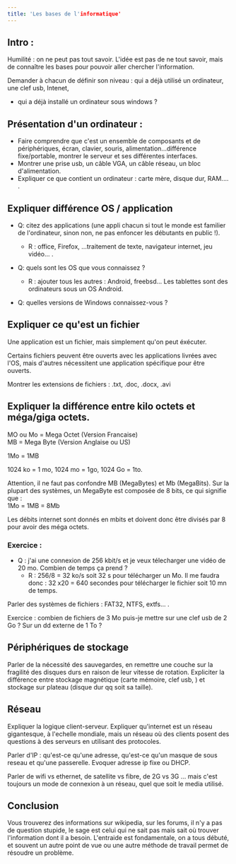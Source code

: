 ```yaml
---
title: 'Les bases de l'informatique'
---
```


## Intro :

Humilité : on ne peut pas tout savoir. L'idée est pas de ne tout savoir, mais de connaître les bases pour pouvoir aller chercher l'information.

Demander à chacun de définir son niveau : qui a déjà utilisé un ordinateur, une clef usb, Intenet,

* qui a déjà installé un ordinateur sous windows ?

## Présentation d'un ordinateur :

* Faire comprendre que c'est un ensemble de composants et de périphériques, écran, clavier, souris, alimentation...différence fixe/portable, montrer le serveur et ses différentes interfaces. 
* Montrer une prise usb, un câble VGA, un câble réseau, un bloc d'alimentation. 
* Expliquer ce que contient un ordinateur : carte mère, disque dur, RAM.... .

## Expliquer différence OS / application

* Q: citez des applications \(une appli chacun si tout le monde est familier de l'ordinateur, sinon non, ne pas enfoncer les débutants en public !\).

  * R : office, Firefox, ...traitement de texte, navigateur internet, jeu vidéo... . 

* Q: quels sont les OS que vous connaissez ?

  * R : ajouter tous les autres : Android, freebsd... Les tablettes sont des ordinateurs sous un OS Android. 

* Q: quelles versions de Windows connaissez-vous ?


## Expliquer ce qu'est un fichier

Une application est un fichier, mais simplement qu'on peut éxécuter.

Certains fichiers peuvent être ouverts avec les applications livrées avec l'OS, mais d'autres nécessitent une application spécifique pour être ouverts.

Montrer les extensions de fichiers : .txt, .doc, .docx, .avi

## Expliquer la différence entre kilo octets et méga/giga octets.

MO ou Mo = Mega Octet \(Version Francaise\)  
MB = Mega Byte \(Version Anglaise ou US\)

1Mo = 1MB

1024 ko = 1 mo, 1024 mo = 1go, 1024 Go = 1to.

Attention, il ne faut pas confondre MB \(MegaBytes\) et Mb \(MegaBits\). Sur la plupart des systèmes, un MegaByte est composée de 8 bits, ce qui signifie que :  
1Mo = 1MB = 8Mb

Les débits internet sont donnés en mbits et doivent donc être divisés par 8 pour avoir des méga octets.

### Exercice :

* Q : j'ai une connexion de 256 kbit/s et je veux télecharger une vidéo de 20 mo. Combien de temps ça prend ? 
  * R : 256/8 = 32 ko/s soit 32 s pour télécharger un Mo. Il me faudra donc : 32 x20 = 640 secondes pour télécharger le fichier soit 10 mn de temps. 


Parler des systèmes de fichiers : FAT32, NTFS, extfs... .

Exercice : combien de fichiers de 3 Mo puis-je mettre sur une clef usb de 2 Go ? Sur un dd externe de 1 To ?

## Périphériques de stockage

Parler de la nécessité des sauvegardes, en remettre une couche sur la fragilité des disques durs en raison de leur vitesse de rotation. Expliciter la différence entre stockage magnétique \(carte mémoire, clef usb, \) et stockage sur plateau \(disque dur qq soit sa taille\).

## Réseau

Expliquer la logique client-serveur. Expliquer qu'internet est un réseau gigantesque, à l'echelle mondiale, mais un réseau où des clients posent des questions à des serveurs en utilisant des protocoles.

Parler d'IP : qu'est-ce qu'une adresse, qu'est-ce qu'un masque de sous reseau et qu'une passerelle. Evoquer adresse ip fixe ou DHCP.

Parler de wifi vs ethernet, de satellite vs fibre, de 2G vs 3G ... mais c'est toujours un mode de connexion à un réseau, quel que soit le media utilisé.

## Conclusion

Vous trouverez des informations sur wikipedia, sur les forums, il n'y a pas de question stupide, le sage est celui qui ne sait pas mais sait où trouver l'information dont il a besoin. L'entraide est fondamentale, on a tous débuté, et souvent un autre point de vue ou une autre méthode de travail permet de résoudre un problème.

